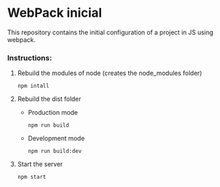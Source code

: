 # WebPack inicial

This repository contains the initial configuration of a project in JS using webpack.

### Instructions:

1. Rebuild the modules of node (creates the node_modules folder)

    ```
    npm intall
    ```
2. Rebuild the dist folder
    * Production mode

        ```
        npm run build
        ```
    * Development mode
        ```
        npm run build:dev
        ```
3. Start the server

    ```
    npm start
    ```
